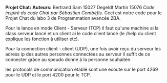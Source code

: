 **Projet Chat:**
**Auteurs:**	Bertrand    Sam     15027
			        Degeldt     Martin  15076
*Code inspiré du code Chat par Sébastien Combéfis.*
Ceci est notre code pour le Projet Chat du labo 3 de Programmation avancée 2BA.

Pour le lance en mode Client - Serveur (TCP) il faut qu'une machine ai la class serveur lancé et un client ai le code
client lancé (le /help du client explique les fonction à utiliser etc).

Pour la connection client - client (UDP), une fois avoir reçu du serveur les adress ip des autres personnes connectées
au serveur il suffit de ce connecter gràce au speudo donné à la personne  souhaitée.

les protocols de communication etablé sont une ecoute sur le port 4269 pour le UDP et le port 4200 pour le TCP.